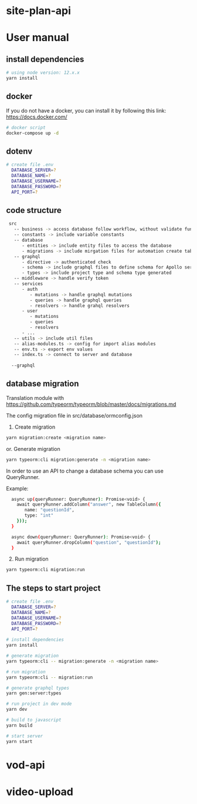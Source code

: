# site-plan-api

# User manual

## install dependencies

```bash 
# using node version: 12.x.x
yarn install
```
## docker

If you do not have a docker, you can install it by following this link: https://docs.docker.com/

```bash
# docker script
docker-compose up -d 
```

## dotenv

```bash 
# create file .env
  DATABASE_SERVER=?
  DATABASE_NAME=?
  DATABASE_USERNAME=?
  DATABASE_PASSWORD=?
  API_PORT=?
```
## code structure
```bash
 src
   -- business -> access database follow workflow, without validate function
   -- constants -> include variable constants
   -- database
      - entities -> include entity files to access the database
      - migrations -> include mirgation files for automation create table on the database 
   -- graphql 
      - directive -> authenticated check
      - schema -> include graphql files to define schema for Apollo server and generate typescript
      - types -> include project type and schema type generated
   -- middleware -> handle verify token
   -- services
      - auth
         - mutations -> handle graphql mutations
         - queries -> handle graphql queries
         - resolvers -> handle grahql resolvers 
      - user
         - mutations
         - queries
         - resolvers
      - ...
   -- utils -> include util files
   -- alias-modules.ts -> config for import alias modules 
   -- env.ts -> export env values
   -- index.ts -> connect to server and database
    
  --graphql 
```

## database migration

Translation module with https://github.com/typeorm/typeorm/blob/master/docs/migrations.md

The config migration file in src/database/ormconfig.json

1. Create migration

```bash
yarn migration:create <migration name>
```
or. Generate migration

```bash
yarn typeorm:cli migration:generate -n <migration name>
```

In order to use an API to change a database schema you can use QueryRunner.

Example:

```bash
  async up(queryRunner: QueryRunner): Promise<void> {
    await queryRunner.addColumn("answer", new TableColumn({
       name: "questionId",
       type: "int"
    }));
  }

  async down(queryRunner: QueryRunner): Promise<void> {
    await queryRunner.dropColumn("question", "questionId");
  }
```

2. Run migration

```bash
yarn typeorm:cli migration:run
```

## The steps to start project 

```bash
# create file .env
  DATABASE_SERVER=?
  DATABASE_NAME=?
  DATABASE_USERNAME=?
  DATABASE_PASSWORD=?
  API_PORT=?
  
# install dependencies
yarn install

# generate migration 
yarn typeorm:cli -- migration:generate -n <migration name> 

# run migration 
yarn typeorm:cli -- migration:run

# generate graphql types 
yarn gen:server:types

# run project in dev mode
yarn dev

# build to javascript
yarn build

# start server 
yarn start

```
# vod-api
# video-upload
